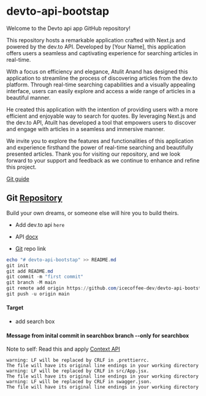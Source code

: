 # devto-api-bootstap

Welcome to the Devto api app GitHub repository!

This repository hosts a remarkable application crafted with Next.js and powered by the dev.to API. Developed by [Your Name], this application offers users a seamless and captivating experience for searching articles in real-time.

With a focus on efficiency and elegance, Atulit Anand has designed this application to streamline the process of discovering articles from the dev.to platform. Through real-time searching capabilities and a visually appealing interface, users can easily explore and access a wide range of articles in a beautiful manner.

He created this application with the intention of providing users with a more efficient and enjoyable way to search for quotes. By leveraging Next.js and the dev.to API, Atuilt has developed a tool that empowers users to discover and engage with articles in a seamless and immersive manner.

We invite you to explore the features and functionalities of this application and experience firsthand the power of real-time searching and beautifully presented articles. Thank you for visiting our repository, and we look forward to your support and feedback as we continue to enhance and refine this project.


[Git guide](https://github.com/git-guides/git-push)

## Git [Repository](https://github.com/icecoffee-dev/devto-api-bootstap/tree/main)

 Build your own dreams, or someone else will hire you to build theirs.

- Add dev.to api `here`

- API [docx](https://docs.forem.com/api/)
- [Git](https://github.com/icecoffee-dev/devto-api-bootstap.git) repo link

```powershell
echo "# devto-api-bootstap" >> README.md
git init
git add README.md
git commit -m "first commit"
git branch -M main
git remote add origin https://github.com/icecoffee-dev/devto-api-bootstap.git
git push -u origin main
```

#### Target

- add search box

#### Message from inital commit in searchbox branch --only for searchbox

Note to self: Read this and apply [Context API](https://medium.com/@danfyfe/using-react-context-with-functional-components-153cbd9ba214)

```code
warning: LF will be replaced by CRLF in .prettierrc.
The file will have its original line endings in your working directory
warning: LF will be replaced by CRLF in src/App.jsx.
The file will have its original line endings in your working directory
warning: LF will be replaced by CRLF in swagger.json.
The file will have its original line endings in your working directory
```
